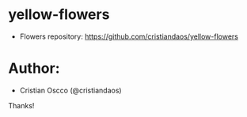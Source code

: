 # yellow-flowers
- Flowers repository: https://github.com/cristiandaos/yellow-flowers

# Author:
- Cristian Oscco (@cristiandaos)

Thanks!
